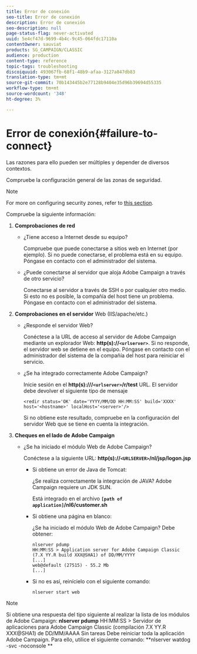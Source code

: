 ```yaml
---
title: Error de conexión
seo-title: Error de conexión
description: Error de conexión
seo-description: null
page-status-flag: never-activated
uuid: 5e4cf47d-9699-4b4c-9c45-064fdc17110a
contentOwner: sauviat
products: SG_CAMPAIGN/CLASSIC
audience: production
content-type: reference
topic-tags: troubleshooting
discoiquuid: 493067fb-68f1-48b9-afaa-3127a847db83
translation-type: tm+mt
source-git-commit: 70b143445b2e77128b9404e35d96b39694d55335
workflow-type: tm+mt
source-wordcount: '348'
ht-degree: 3%

---
```



# Error de conexión{#failure-to-connect}

Las razones para ello pueden ser múltiples y depender de diversos contextos.

Compruebe la configuración general de las zonas de seguridad.

>[!NOTE]
>
>For more on configuring security zones, refer to [this section](../../installation/using/configuring-campaign-server.md#defining-security-zones).

Compruebe la siguiente información:

1. **Comprobaciones de red**

   * ¿Tiene acceso a Internet desde su equipo?

      Compruebe que puede conectarse a sitios web en Internet (por ejemplo). Si no puede conectarse, el problema está en su equipo. Póngase en contacto con el administrador del sistema.

   * ¿Puede conectarse al servidor que aloja Adobe Campaign a través de otro servicio?

      Conectarse al servidor a través de SSH o por cualquier otro medio. Si esto no es posible, la compañía del host tiene un problema. Póngase en contacto con el administrador del sistema.

1. **Comprobaciones en el servidor** Web (IIS/apache/etc.)

   * ¿Responde el servidor Web?

      Conéctese a la URL de acceso al servidor de Adobe Campaign mediante un explorador Web: **http(s)://`<urlserver>`**. Si no responde, el servidor web se detiene en el equipo. Póngase en contacto con el administrador del sistema de la compañía del host para reiniciar el servicio.

   * ¿Se ha integrado correctamente Adobe Campaign?

      Inicie sesión en el **http(s):///`<urlserver>`/r/test** URL. El servidor debe devolver el siguiente tipo de mensaje

      ```
      <redir status='OK' date='YYYY/MM/DD HH:MM:SS' build='XXXX' host='<hostname>' localHost='<server>'/>
      ```

      Si no obtiene este resultado, compruebe en la configuración del servidor Web que se tiene en cuenta la integración.

1. **Cheques en el lado de Adobe Campaign**

   * ¿Se ha iniciado el módulo Web de Adobe Campaign?

      Conéctese a la siguiente URL: **http(s)://`<URLSERVER>`/nl/jsp/logon.jsp**

      * Si obtiene un error de Java de Tomcat:

         ¿Se realiza correctamente la integración de JAVA? Adobe Campaign requiere un JDK SUN.

         Está integrado en el archivo **`[path of application]`/nl6/customer.sh**

      * Si obtiene una página en blanco:

         ¿Se ha iniciado el módulo Web de Adobe Campaign? Debe obtener:

         ```
         nlserver pdump
         HH:MM:SS > Application server for Adobe Campaign Classic (7.X YY.R build XXX@SHA1) of DD/MM/YYYY
         [...]
         web@default (27515) - 55.2 Mb
         [...]
         ```

      * Si no es así, reinícielo con el siguiente comando:

         ```
         nlserver start web
         ```
>[!NOTE]
>
>Si obtiene una respuesta del tipo siguiente al realizar la lista de los módulos de Adobe Campaign: **nlserver pdump**
>HH:MM:SS > Servidor de aplicaciones para Adobe Campaign Classic (compilación 7.X YY.R XXX@SHA1) de DD/MM/AAAA Sin tareas Debe reiniciar toda la aplicación Adobe Campaign. Para ello, utilice el siguiente comando: **nlserver watdog -svc -noconsole **
